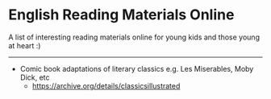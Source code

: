 #  English Reading Materials Online

A list of interesting reading materials online for young kids and those
young at heart :)

----

- Comic book adaptations of literary classics e.g. Les Miserables, Moby Dick, etc
    - https://archive.org/details/classicsillustrated

